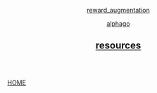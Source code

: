 <center>

[reward_augmentation](reward_augmentation/index.md)

[alphago](alphago/index.md)

<h2> 

[resources](resources/index.md)

<br>
</center> 

[HOME](../index.md)